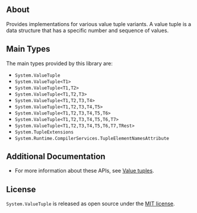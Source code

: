## About

Provides implementations for various value tuple variants. A value tuple is a data structure that has a specific number and sequence of values.

## Main Types

The main types provided by this library are:

- `System.ValueTuple`
- `System.ValueTuple<T1>`
- `System.ValueTuple<T1,T2>`
- `System.ValueTuple<T1,T2,T3>`
- `System.ValueTuple<T1,T2,T3,T4>`
- `System.ValueTuple<T1,T2,T3,T4,T5>`
- `System.ValueTuple<T1,T2,T3,T4,T5,T6>`
- `System.ValueTuple<T1,T2,T3,T4,T5,T6,T7>`
- `System.ValueTuple<T1,T2,T3,T4,T5,T6,T7,TRest>`
- `System.TupleExtensions`
- `System.Runtime.CompilerServices.TupleElementNamesAttribute`

## Additional Documentation

- For more information about these APIs, see [Value tuples](https://learn.microsoft.com/en-us/dotnet/standard/value-tuples).

## License

`System.ValueTuple` is released as open source under the [MIT license](https://licenses.nuget.org/MIT).